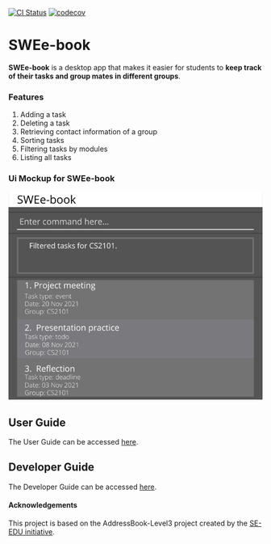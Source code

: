 [![CI Status](https://github.com/AY2122S1-CS2103T-W12-2/tp/actions/workflows/gradle.yml/badge.svg)](https://github.com/AY2122S1-CS2103T-W12-2/tp/actions/workflows/gradle.yml)
[![codecov](https://codecov.io/gh/AY2122S1-CS2103T-W12-2/tp/branch/master/graph/badge.svg?token=MORDANUUIH)](https://codecov.io/gh/AY2122S1-CS2103T-W12-2/tp)

# SWEe-book
**SWEe-book** is a desktop app that makes it easier for students to 
**keep track of their tasks and group mates in different groups**. 

### Features
1. Adding a task	
2. Deleting a task
3. Retrieving contact information of a group 
4. Sorting tasks
5. Filtering tasks by modules
6. Listing all tasks

### Ui Mockup for SWEe-book
![Ui](docs/images/Ui.png)

## User Guide
The User Guide can be accessed [here](https://github.com/AY2122S1-CS2103T-W12-2/tp/blob/master/docs/UserGuide.md).

## Developer Guide
The Developer Guide can be accessed [here](https://github.com/AY2122S1-CS2103T-W12-2/tp/blob/master/docs/DeveloperGuide.md).

#### Acknowledgements
This project is based on the AddressBook-Level3 project created by the [SE-EDU initiative](https://se-education.org).